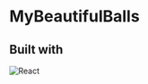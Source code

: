 # MyBeautifulBalls



## Built with

![React](https://upload.wikimedia.org/wikipedia/commons/thumb/a/a7/React-icon.svg/640px-React-icon.svg.png)